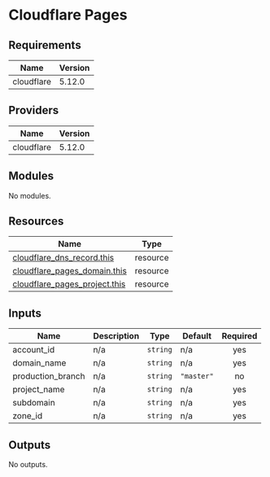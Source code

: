# Cloudflare Pages

<!-- BEGIN_TF_DOCS -->
## Requirements

| Name | Version |
|------|---------|
| cloudflare | 5.12.0 |

## Providers

| Name | Version |
|------|---------|
| cloudflare | 5.12.0 |

## Modules

No modules.

## Resources

| Name | Type |
|------|------|
| [cloudflare_dns_record.this](https://registry.terraform.io/providers/cloudflare/cloudflare/5.12.0/docs/resources/dns_record) | resource |
| [cloudflare_pages_domain.this](https://registry.terraform.io/providers/cloudflare/cloudflare/5.12.0/docs/resources/pages_domain) | resource |
| [cloudflare_pages_project.this](https://registry.terraform.io/providers/cloudflare/cloudflare/5.12.0/docs/resources/pages_project) | resource |

## Inputs

| Name | Description | Type | Default | Required |
|------|-------------|------|---------|:--------:|
| account\_id | n/a | `string` | n/a | yes |
| domain\_name | n/a | `string` | n/a | yes |
| production\_branch | n/a | `string` | `"master"` | no |
| project\_name | n/a | `string` | n/a | yes |
| subdomain | n/a | `string` | n/a | yes |
| zone\_id | n/a | `string` | n/a | yes |

## Outputs

No outputs.
<!-- END_TF_DOCS -->
